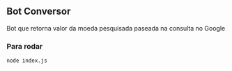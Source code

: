 ## Bot Conversor

Bot que retorna valor da moeda pesquisada paseada na consulta no Google

### Para rodar

`node index.js`